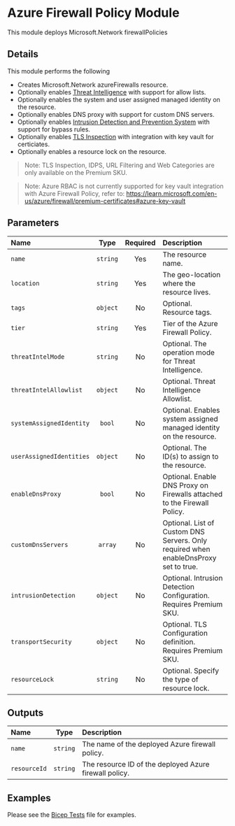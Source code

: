 # Azure Firewall Policy Module

This module deploys Microsoft.Network firewallPolicies

## Details

This module performs the following

- Creates Microsoft.Network azureFirewalls resource.
- Optionally enables [Threat Intelligence](https://learn.microsoft.com/en-us/azure/firewall/threat-intel) with support for allow lists.
- Optionally enables the system and user assigned managed identity on the resource.
- Optionally enables DNS proxy with support for custom DNS servers.
- Optionally enables [Intrusion Detection and Prevention System](https://learn.microsoft.com/en-us/azure/firewall/premium-features#idps) with support for bypass rules.
- Optionally enables [TLS Inspection](https://learn.microsoft.com/en-us/azure/firewall/premium-features#tls-inspection) with integration with key vault for certiciates.
- Optionally enables a resource lock on the resource.

> Note: TLS Inspection, IDPS, URL Filtering and Web Categories are only available on the Premium SKU.

> Note: Azure RBAC is not currently supported for key vault integration with Azure Firewall Policy, refer to: https://learn.microsoft.com/en-us/azure/firewall/premium-certificates#azure-key-vault

## Parameters

| Name                     | Type     | Required | Description                                                                          |
| :----------------------- | :------: | :------: | :----------------------------------------------------------------------------------- |
| `name`                   | `string` | Yes      | The resource name.                                                                   |
| `location`               | `string` | Yes      | The geo-location where the resource lives.                                           |
| `tags`                   | `object` | No       | Optional. Resource tags.                                                             |
| `tier`                   | `string` | Yes      | Tier of the Azure Firewall Policy.                                                   |
| `threatIntelMode`        | `string` | No       | Optional. The operation mode for Threat Intelligence.                                |
| `threatIntelAllowlist`   | `object` | No       | Optional. Threat Intelligence Allowlist.                                             |
| `systemAssignedIdentity` | `bool`   | No       | Optional. Enables system assigned managed identity on the resource.                  |
| `userAssignedIdentities` | `object` | No       | Optional. The ID(s) to assign to the resource.                                       |
| `enableDnsProxy`         | `bool`   | No       | Optional. Enable DNS Proxy on Firewalls attached to the Firewall Policy.             |
| `customDnsServers`       | `array`  | No       | Optional. List of Custom DNS Servers. Only required when enableDnsProxy set to true. |
| `intrusionDetection`     | `object` | No       | Optional. Intrusion Detection Configuration. Requires Premium SKU.                   |
| `transportSecurity`      | `object` | No       | Optional. TLS Configuration definition. Requires Premium SKU.                        |
| `resourceLock`           | `string` | No       | Optional. Specify the type of resource lock.                                         |

## Outputs

| Name         | Type     | Description                                            |
| :----------- | :------: | :----------------------------------------------------- |
| `name`       | `string` | The name of the deployed Azure firewall policy.        |
| `resourceId` | `string` | The resource ID of the deployed Azure firewall policy. |

## Examples

Please see the [Bicep Tests](test/main.test.bicep) file for examples.